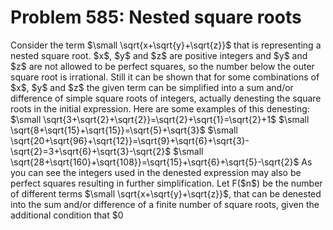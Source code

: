 # Problem 585: Nested square roots
Consider the term \$\\small \\sqrt{x+\\sqrt{y}+\\sqrt{z}}\$ that is
representing a nested square root. \$x\$, \$y\$ and \$z\$ are positive
integers and \$y\$ and \$z\$ are not allowed to be perfect squares, so
the number below the outer square root is irrational. Still it can be
shown that for some combinations of \$x\$, \$y\$ and \$z\$ the given
term can be simplified into a sum and/or difference of simple square
roots of integers, actually denesting the square roots in the initial
expression. Here are some examples of this denesting: \$\\small
\\sqrt{3+\\sqrt{2}+\\sqrt{2}}=\\sqrt{2}+\\sqrt{1}=\\sqrt{2}+1\$
\$\\small \\sqrt{8+\\sqrt{15}+\\sqrt{15}}=\\sqrt{5}+\\sqrt{3}\$
\$\\small
\\sqrt{20+\\sqrt{96}+\\sqrt{12}}=\\sqrt{9}+\\sqrt{6}+\\sqrt{3}-\\sqrt{2}=3+\\sqrt{6}+\\sqrt{3}-\\sqrt{2}\$
\$\\small
\\sqrt{28+\\sqrt{160}+\\sqrt{108}}=\\sqrt{15}+\\sqrt{6}+\\sqrt{5}-\\sqrt{2}\$
As you can see the integers used in the denested expression may also be
perfect squares resulting in further simplification. Let F(\$n\$) be the
number of different terms \$\\small \\sqrt{x+\\sqrt{y}+\\sqrt{z}}\$,
that can be denested into the sum and/or difference of a finite number
of square roots, given the additional condition that \$0
